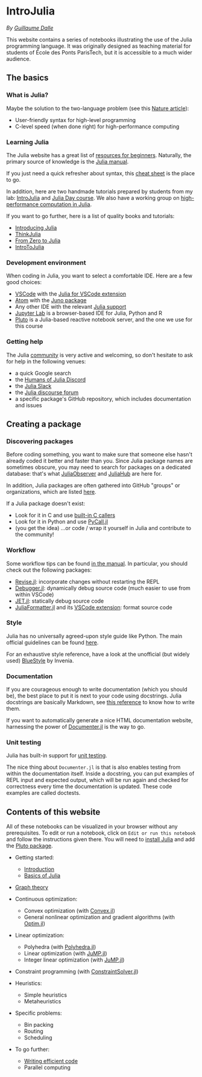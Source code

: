 # IntroJulia

*By [Guillaume Dalle](https://gdalle.github.io)*

This website contains a series of notebooks illustrating the use of the Julia programming language. It was originally designed as teaching material for students of École des Ponts ParisTech, but it is accessible to a much wider audience.

## The basics

### What is Julia?

Maybe the solution to the two-language problem (see this [Nature article](https://www.nature.com/articles/d41586-019-02310-3)):

- User-friendly syntax for high-level programming
- C-level speed (when done right) for high-performance computing

### Learning Julia

The Julia website has a great list of [resources for beginners](https://julialang.org/learning/). Naturally, the primary source of knowledge is the [Julia manual](https://docs.julialang.org/en/v1/).

If you just need a quick refresher about syntax, this [cheat sheet](https://juliadocs.github.io/Julia-Cheat-Sheet/) is the place to go.

In addition, here are two handmade tutorials prepared by students from my lab: [IntroJulia](https://github.com/gdalle/IntroJulia) and [Julia Day course](https://github.com/mfherbst/course_julia_day). We also have a working group on [high-performance computation in Julia](https://github.com/adrien-le-franc/JuliaHPC-Cermics).

If you want to go further, here is a list of quality books and tutorials:

- [Introducing Julia](https://en.wikibooks.org/wiki/Introducing_Julia)
- [ThinkJulia](https://benlauwens.github.io/ThinkJulia.jl/latest/book.html)
- [From Zero to Julia](https://techytok.com/from-zero-to-julia/)
- [IntroToJulia](https://ucidatascienceinitiative.github.io/IntroToJulia/)

### Development environment

When coding in Julia, you want to select a comfortable IDE. Here are a few good choices:

- [VSCode](https://code.visualstudio.com/) with the [Julia for VSCode extension](https://www.julia-vscode.org/)
- [Atom](https://atom.io/) with the [Juno package](https://junolab.org/)
- Any other IDE with the relevant [Julia support](https://github.com/JuliaEditorSupport)
- [Jupyter Lab](http://jupyterlab.io) is a browser-based IDE for Julia, Python and R
- [Pluto](https://github.com/fonsp/Pluto.jl) is a Julia-based reactive notebook server, and the one we use for this course

### Getting help

The Julia [community](https://julialang.org/community/) is very active and welcoming, so don't hesitate to ask for help in the following venues:

- a quick Google search
- the [Humans of Julia Discord](https://discord.gg/mm2kYjB)
- the [Julia Slack](https://julialang.org/slack/)
- the [Julia discourse forum](https://discourse.julialang.org/)
- a specific package's GitHub repository, which includes documentation and issues

## Creating a package

### Discovering packages

Before coding something, you want to make sure that someone else hasn't already coded it better and faster than you. Since Julia package names are sometimes obscure, you may need to search for packages on a dedicated database: that's what [JuliaObserver](https://juliaobserver.com/) and [JuliaHub](https://juliahub.com/ui/Home) are here for.

In addition, Julia packages are often gathered into GitHub "groups" or organizations, which are listed [here](https://julialang.org/community/organizations/).

If a Julia package doesn't exist:

- Look for it in C and use [built-in C callers](https://docs.julialang.org/en/v1/manual/calling-c-and-fortran-code/)
- Look for it in Python and use [PyCall.jl](https://github.com/JuliaPy/PyCall.jl)
- (you get the idea)
...or code / wrap it yourself in Julia and contribute to the community!

### Workflow

Some workflow tips can be found [in the manual](https://docs.julialang.org/en/v1/manual/workflow-tips/). In particular, you should check out the following packages:

- [Revise.jl](https://github.com/timholy/Revise.jl): incorporate changes without restarting the REPL
- [Debugger.jl](https://github.com/JuliaDebug/Debugger.jl): dynamically debug source code (much easier to use from within VSCode)
- [JET.jl](https://github.com/aviatesk/JET.jl): statically debug source code
- [JuliaFormatter.jl](https://github.com/domluna/JuliaFormatter.jl) and its [VSCode extension](https://marketplace.visualstudio.com/items?itemName=singularitti.vscode-julia-formatter): format source code

### Style

Julia has no universally agreed-upon style guide like Python. The main official guidelines can be found [here](https://docs.julialang.org/en/v1/manual/style-guide/).

For an exhaustive style reference, have a look at the unofficial (but widely used) [BlueStyle](https://github.com/invenia/BlueStyle) by Invenia.

### Documentation

If you are courageous enough to write documentation (which you should be), the best place to put it is next to your code using docstrings. Julia docstrings are basically Markdown, see [this reference](https://docs.julialang.org/en/v1/manual/documentation/) to know how to write them.

If you want to automatically generate a nice HTML documentation website, harnessing the power of
[Documenter.jl](https://github.com/JuliaDocs/Documenter.jl) is the way to go.

### Unit testing

Julia has built-in support for [unit testing](https://docs.julialang.org/en/v1/stdlib/Test/).

The nice thing about `Documenter.jl` is that is also enables testing from within the documentation itself. Inside a docstring, you can put examples of REPL input and expected output, which will be run again and checked for correctness every time the documentation is updated. These code examples are called doctests.

## Contents of this website

All of these notebooks can be visualized in your browser without any prerequisites. To edit or run a notebook, click on `Edit or run this notebook` and follow the instructions given there. You will need to [install Julia](https://julialang.org/downloads/) and add the [Pluto package](https://github.com/fonsp/Pluto.jl).

- Getting started:
  - [Introduction](notebooks/introduction.jl.html)
  - [Basics of Julia](notebooks/basics.jl.html)

- [Graph theory](notebooks/graphs.jl.html)

- Continuous optimization:
  - Convex optimization (with [Convex.jl](https://github.com/jump-dev/Convex.jl))
  - General nonlinear optimization and gradient algorithms (with [Optim.jl](https://github.com/JuliaNLSolvers/Optim.jl))

- Linear optimization:
  - Polyhedra (with [Polyhedra.jl](https://github.com/JuliaPolyhedra/Polyhedra.jl))
  - Linear optimization (with [JuMP.jl](https://github.com/jump-dev/JuMP.jl))
  - Integer linear optimization (with [JuMP.jl](https://github.com/jump-dev/JuMP.jl))

- Constraint programming (with [ConstraintSolver.jl](https://github.com/Wikunia/ConstraintSolver.jl))

- Heuristics:
  - Simple heuristics
  - Metaheuristics

- Specific problems:
  - Bin packing
  - Routing
  - Scheduling

- To go further:
  - [Writing efficient code](notebooks/efficiency.jl.html)
  - Parallel computing
